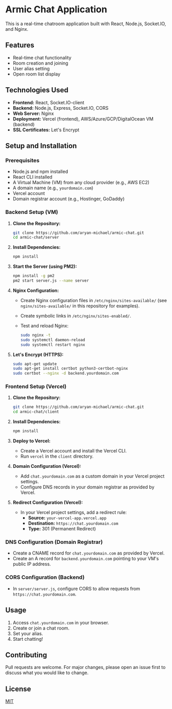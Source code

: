 # Armic Chat Application

This is a real-time chatroom application built with React, Node.js, Socket.IO, and Nginx.

## Features

-   Real-time chat functionality
-   Room creation and joining
-   User alias setting
-   Open room list display

## Technologies Used

-   **Frontend:** React, Socket.IO-client
-   **Backend:** Node.js, Express, Socket.IO, CORS
-   **Web Server:** Nginx
-   **Deployment:** Vercel (frontend), AWS/Azure/GCP/DigitalOcean VM (backend)
-   **SSL Certificates:** Let's Encrypt

## Setup and Installation

### Prerequisites

-   Node.js and npm installed
-   React CLI installed
-   A Virtual Machine (VM) from any cloud provider (e.g., AWS EC2)
-   A domain name (e.g., `yourdomain.com`)
-   Vercel account
-   Domain registrar account (e.g., Hostinger, GoDaddy)

### Backend Setup (VM)

1.  **Clone the Repository:**

    ```bash
    git clone https://github.com/aryan-michael/armic-chat.git
    cd armic-chat/server
    ```

2.  **Install Dependencies:**

    ```bash
    npm install
    ```

3.  **Start the Server (using PM2):**

    ```bash
    npm install -g pm2
    pm2 start server.js --name server
    ```

4.  **Nginx Configuration:**

    * Create Nginx configuration files in `/etc/nginx/sites-available/` (see `nginx/sites-available/` in this repository for examples).
    * Create symbolic links in `/etc/nginx/sites-enabled/`.
    * Test and reload Nginx:

        ```bash
        sudo nginx -t
        sudo systemctl daemon-reload
        sudo systemctl restart nginx
        ```

5.  **Let's Encrypt (HTTPS):**

    ```bash
    sudo apt-get update
    sudo apt-get install certbot python3-certbot-nginx
    sudo certbot --nginx -d backend.yourdomain.com
    ```

### Frontend Setup (Vercel)

1.  **Clone the Repository:**

    ```bash
    git clone https://github.com/aryan-michael/armic-chat.git
    cd armic-chat/client
    ```

2.  **Install Dependencies:**

    ```bash
    npm install
    ```

3.  **Deploy to Vercel:**

    * Create a Vercel account and install the Vercel CLI.
    * Run `vercel` in the `client` directory.

4.  **Domain Configuration (Vercel):**

    * Add `chat.yourdomain.com` as a custom domain in your Vercel project settings.
    * Configure DNS records in your domain registrar as provided by Vercel.

5.  **Redirect Configuration (Vercel):**

    * In your Vercel project settings, add a redirect rule:
        * **Source:** `your-vercel-app.vercel.app`
        * **Destination:** `https://chat.yourdomain.com`
        * **Type:** 301 (Permanent Redirect)

### DNS Configuration (Domain Registrar)

-   Create a CNAME record for `chat.yourdomain.com` as provided by Vercel.
-   Create an A record for `backend.yourdomain.com` pointing to your VM's public IP address.

### CORS Configuration (Backend)

-   In `server/server.js`, configure CORS to allow requests from `https://chat.yourdomain.com`.

## Usage

1.  Access `chat.yourdomain.com` in your browser.
2.  Create or join a chat room.
3.  Set your alias.
4.  Start chatting!

## Contributing

Pull requests are welcome. For major changes, please open an issue first to discuss what you would like to change.

## License

[MIT](LICENSE)